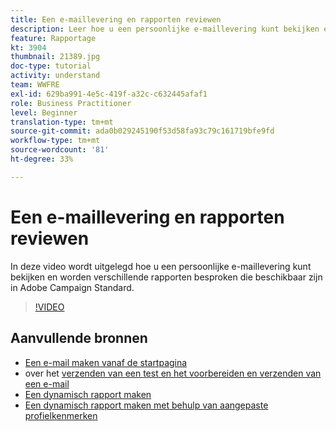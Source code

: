 ```yaml
---
title: Een e-maillevering en rapporten reviewen
description: Leer hoe u een persoonlijke e-maillevering kunt bekijken en verschillende rapporten kunt bekijken die beschikbaar zijn in Adobe Campaign Standard.
feature: Rapportage
kt: 3904
thumbnail: 21389.jpg
doc-type: tutorial
activity: understand
team: WWFRE
exl-id: 629ba991-4e5c-419f-a32c-c632445afaf1
role: Business Practitioner
level: Beginner
translation-type: tm+mt
source-git-commit: ada0b029245190f53d58fa93c79c161719bfe9fd
workflow-type: tm+mt
source-wordcount: '81'
ht-degree: 33%

---
```


# Een e-maillevering en rapporten reviewen

In deze video wordt uitgelegd hoe u een persoonlijke e-maillevering kunt bekijken en worden verschillende rapporten besproken die beschikbaar zijn in Adobe Campaign Standard.

>[!VIDEO](https://video.tv.adobe.com/v/21389?quality=12)

## Aanvullende bronnen

* [Een e-mail maken vanaf de startpagina](/help/communication-channels/email/create-email-from-homepage.md)
*  over het [verzenden van een test en het voorbereiden en verzenden van een e-mail](/help/communication-channels/email/sending-test-preparing-sending-email.md)
* [Een dynamisch rapport maken](/help/reporting/creating-a-dynamic-report.md)
* [Een dynamisch rapport maken met behulp van aangepaste profielkenmerken](/help/reporting/custom-profile-attributes-dynamic-reports.md)
